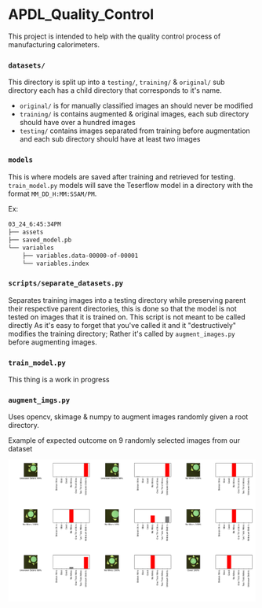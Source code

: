 # APDL_Quality_Control
This project is intended to help with the quality control process of manufacturing calorimeters. 

### `datasets/` 
This directory is split up into a `testing/`, `training/` & `original/` sub directory
each has a child directory that corresponds to it's name. 
- `original/` is for manually classified images an should never be modified 
- `training/` is contains augmented & original images, each sub directory should have over a hundred images
- `testing/` contains images separated from training before augmentation and each sub directory should have at least two images

### `models`
This is where models are saved after training and retrieved for testing.
`train_model.py` models will save the Teserflow model in a directory with the
format `MM_DD_H:MM:SSAM/PM`. 

Ex:
```text
03_24_6:45:34PM
├── assets
├── saved_model.pb
└── variables
    ├── variables.data-00000-of-00001
    └── variables.index
```

### `scripts/separate_datasets.py`
Separates training images into a testing directory while preserving 
parent their respective parent directories, this is done so that the model is not
tested on images that it is trained on. This script is not meant to be called directly
As it's easy to forget that you've called it and it "destructively" modifies the
training directory; Rather it's called by `augment_images.py` before augmenting images. 

### `train_model.py`
This thing is a work in progress 


### `augment_imgs.py`
Uses opencv, skimage & numpy to augment images randomly given a root directory. 


Example of expected outcome on 9 randomly selected images from our dataset

![fig_one](README.assets/Figure_1.png)

